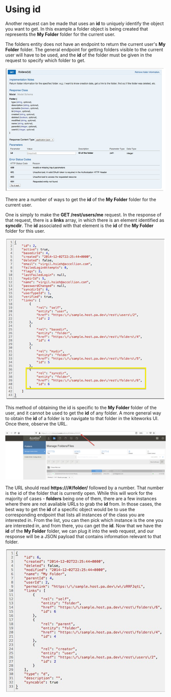 # Using id

Another request can be made that uses an **id** to uniquely identify the object you want to get. In this example a folder object is being created that represents the **My Folder** folder for the current user.

The folders entity does not have an endpoint to return the current user's **My Folder** folder. The general endpoint for getting folders visible to the current user will have to be used, and the **id** of the folder must be given in the request to specify which folder to get. 


![](../images/foldersid.jpg)

There are a number of ways to get the **id** of the **My Folder** folder for the current user.

One is simply to make the **GET /rest/users/me** request. In the response of that request, there is a **links** array, in which there is an element identified as **syncdir**. The **id** associated with that element is the **id** of the **My Folder** folder for this user.

![](../images/syncdir.jpg)

This method of obtaining the id is specific to the **My Folder** folder of the user, and it cannot be used to get the **id** of any folder. A more general way to obtain the **id** of a folder is to navigate to that folder in the kiteworks UI. Once there, observe the URL.

![](../images/folderid.jpg)

The URL should read **https://<hostname>/#/folder/** followed by a number. That number is the id of the folder that is currently open.
While this will work for the majority of cases - **folders** being one of them, there are a few instances where there are not available URLs to grab the **id** from.  In those cases, the best way to get the **id** of a specific object would be to use the corresponding endpoint that lists all instances of the class you are interested in. From the list, you can then pick which instance is the one you are interested in, and from there, you can get the **id**.
Now that we have the **id** of the **My Folder** folder, we can plug it into the web request, and our response will be a JSON payload that contains information relevant to that folder.
  
  ![](../images/folderinfo.jpg)
